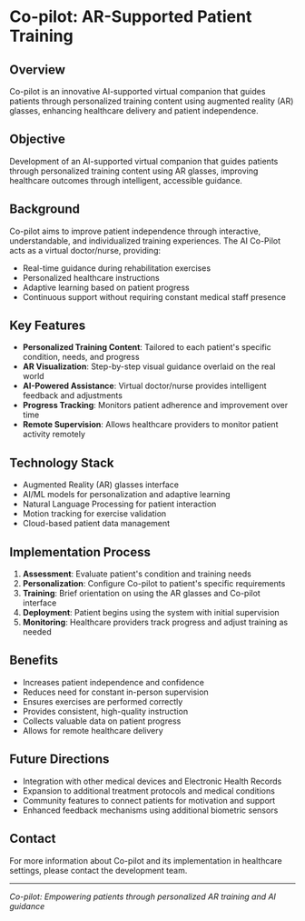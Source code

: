 # Co-pilot: AR-Supported Patient Training

## Overview
Co-pilot is an innovative AI-supported virtual companion that guides patients through personalized training content using augmented reality (AR) glasses, enhancing healthcare delivery and patient independence.

## Objective
Development of an AI-supported virtual companion that guides patients through personalized training content using AR glasses, improving healthcare outcomes through intelligent, accessible guidance.

## Background
Co-pilot aims to improve patient independence through interactive, understandable, and individualized training experiences. The AI Co-Pilot acts as a virtual doctor/nurse, providing:
- Real-time guidance during rehabilitation exercises
- Personalized healthcare instructions
- Adaptive learning based on patient progress
- Continuous support without requiring constant medical staff presence

## Key Features
- **Personalized Training Content**: Tailored to each patient's specific condition, needs, and progress
- **AR Visualization**: Step-by-step visual guidance overlaid on the real world
- **AI-Powered Assistance**: Virtual doctor/nurse provides intelligent feedback and adjustments
- **Progress Tracking**: Monitors patient adherence and improvement over time
- **Remote Supervision**: Allows healthcare providers to monitor patient activity remotely

## Technology Stack
- Augmented Reality (AR) glasses interface
- AI/ML models for personalization and adaptive learning
- Natural Language Processing for patient interaction
- Motion tracking for exercise validation
- Cloud-based patient data management

## Implementation Process
1. **Assessment**: Evaluate patient's condition and training needs
2. **Personalization**: Configure Co-pilot to patient's specific requirements
3. **Training**: Brief orientation on using the AR glasses and Co-pilot interface
4. **Deployment**: Patient begins using the system with initial supervision
5. **Monitoring**: Healthcare providers track progress and adjust training as needed

## Benefits
- Increases patient independence and confidence
- Reduces need for constant in-person supervision
- Ensures exercises are performed correctly
- Provides consistent, high-quality instruction
- Collects valuable data on patient progress
- Allows for remote healthcare delivery

## Future Directions
- Integration with other medical devices and Electronic Health Records
- Expansion to additional treatment protocols and medical conditions
- Community features to connect patients for motivation and support
- Enhanced feedback mechanisms using additional biometric sensors

## Contact
For more information about Co-pilot and its implementation in healthcare settings, please contact the development team.


----



*Co-pilot: Empowering patients through personalized AR training and AI guidance*

